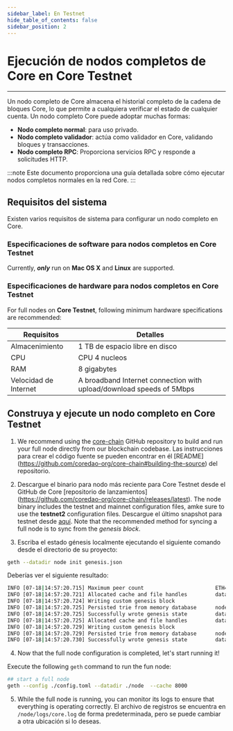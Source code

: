 ```yaml
---
sidebar_label: En Testnet
hide_table_of_contents: false
sidebar_position: 2
---
```


# Ejecución de nodos completos de Core en Core Testnet

---

Un nodo completo de Core almacena el historial completo de la cadena de bloques Core, lo que permite a cualquiera verificar el estado de cualquier cuenta. Un nodo completo Core puede adoptar muchas formas:

- **Nodo completo normal**: para uso privado.
- **Nodo completo validador**: actúa como validador en Core, validando bloques y transacciones.
- **Nodo completo RPC**: Proporciona servicios RPC y responde a solicitudes HTTP.

:::note
Este documento proporciona una guía detallada sobre cómo ejecutar nodos completos normales en la red Core.
:::

## Requisitos del sistema

Existen varios requisitos de sistema para configurar un nodo completo en Core.

### Especificaciones de software para nodos completos en Core Testnet

Currently, **_only_** run on **Mac OS X** and **Linux** are supported.

### Especificaciones de hardware para nodos completos en Core Testnet

For full nodes on **Core Testnet**, following minimum hardware specifications are recommended:

| Requisitos            | Detalles                                                             |
| --------------------- | -------------------------------------------------------------------- |
| Almacenimiento        | 1 TB de espacio libre en disco                                       |
| CPU                   | CPU 4 nucleos                                                        |
| RAM                   | 8 gigabytes                                                          |
| Velocidad de Internet | A broadband Internet connection with upload/download speeds of 5Mbps |

## Construya y ejecute un nodo completo en Core Testnet

1. We recommend using the [core-chain](https://github.com/coredao-org/core-chain) GitHub repository to build and run your full node directly from our blockchain codebase. Las instrucciones para crear el código fuente se pueden encontrar en él [README] (https://github.com/coredao-org/core-chain#building-the-source) del repositorio.

2. Descargue el binario para nodo más reciente para Core Testnet desde el GitHub de Core [repositorio de lanzamientos] (https://github.com/coredao-org/core-chain/releases/latest). The node binary includes the testnet and mainnet configuration files, amke sure to use the **testnet2** configuration files. Descargue el último snapshot para testnet desde [aquí](https://github.com/coredao-org/core-snapshots?tab=readme-ov-file#testnet). Note that the recommended method for syncing a full node is to sync from the _genesis block_.

3. Escriba el estado génesis localmente ejecutando el siguiente comando desde el directorio de su proyecto:

```bash
geth --datadir node init genesis.json
```

Deberías ver el siguiente resultado:

```bash
INFO [07-18|14:57:20.715] Maximum peer count                       ETH=25 LES=0 total=25
INFO [07-18|14:57:20.721] Allocated cache and file handles         database=/Users/jackcrypto/go/core-chain/node/geth/chaindata cache=16 handles=16
INFO [07-18|14:57:20.724] Writing custom genesis block
INFO [07-18|14:57:20.725] Persisted trie from memory database      nodes=25 size=87.18kB time=226.129µs gcnodes=0 gcsize=0.00B gctime=0s livenodes=1 livesize=0.00B
INFO [07-18|14:57:20.725] Successfully wrote genesis state         database=chaindata                             hash=d90508…5c034a
INFO [07-18|14:57:20.725] Allocated cache and file handles         database=/Users/jackcrypto/go/core-chain/node/geth/lightchaindata cache=16 handles=16
INFO [07-18|14:57:20.729] Writing custom genesis block
INFO [07-18|14:57:20.729] Persisted trie from memory database      nodes=25 size=87.18kB time=178.332µs gcnodes=0 gcsize=0.00B gctime=0s livenodes=1 livesize=0.00B
INFO [07-18|14:57:20.730] Successfully wrote genesis state         database=lightchaindata                             hash=d90508…5c034a
```

4. Now that the full node configuration is completed, let's start running it!

Execute the following `geth` command to run the fun node:

```bash
## start a full node
geth --config ./config.toml --datadir ./node  --cache 8000
```

5. While the full node is running, you can monitor its logs to ensure that everything is operating correctly. El archivo de registros se encuentra en `/node/logs/core.log` de forma predeterminada, pero se puede cambiar a otra ubicación si lo deseas.